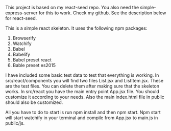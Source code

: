 This project is based on my react-seed repo.
You also need the simple-express-server for this to work. Check my github.
See the description below for react-seed.

This is a simple react skeleton.
It uses the following npm packages:
1. Browserify
2. Watchify
3. Babel
4. Babelify
5. Babel preset react
6. Bable preset es2015

I have included some basic test data to test that everything is working. In src/react/components you will find two 
files List.jsx and ListItem.jsx. These are the test files. You can delete them after making sure that the skeleton 
works. In src/react you have the main entry point App.jsx file. You should customize it according to your needs. Also
the main index.html file in public should also be customized. 

All you have to do to start is run npm install and then npm start.
Npm start will start watchify in your terminal and compile from App.jsx to main.js in public/js.